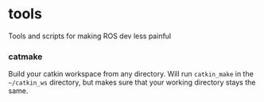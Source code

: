 tools
=====

Tools and scripts for making ROS dev less painful

### catmake
Build your catkin workspace from any directory. Will run ```catkin_make``` in the ```~/catkin_ws``` directory, but makes sure that your working directory stays the same.
